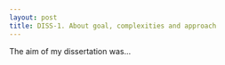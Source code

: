 ```yaml
---
layout: post
title: DISS-1. About goal, complexities and approach
---
```


The aim of my dissertation was...

